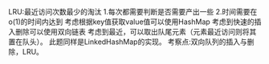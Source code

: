 LRU:最近访问次数最少的淘汰
1.每次都需要判断是否需要产出一些
2.时间需要在o(1)的时间内达到
考虑根据key值获取value值可以使用HashMap
考虑到快速的插入删除可以使用双向链表
考虑到最近，可以取出队尾元素（元素最近访问则将其置在队头）。
此题同样是LinkedHashMap的实现。
考察点:双向队列的插入与删除，LRU。